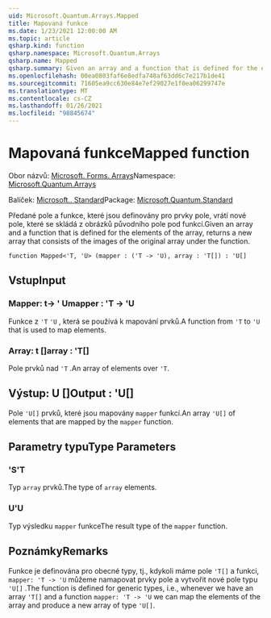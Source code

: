 ```yaml
---
uid: Microsoft.Quantum.Arrays.Mapped
title: Mapovaná funkce
ms.date: 1/23/2021 12:00:00 AM
ms.topic: article
qsharp.kind: function
qsharp.namespace: Microsoft.Quantum.Arrays
qsharp.name: Mapped
qsharp.summary: Given an array and a function that is defined for the elements of the array, returns a new array that consists of the images of the original array under the function.
ms.openlocfilehash: 00ea0803faf6e8edfa748af63dd6c7e217b1de41
ms.sourcegitcommit: 71605ea9cc630e84e7ef29027e1f0ea06299747e
ms.translationtype: MT
ms.contentlocale: cs-CZ
ms.lasthandoff: 01/26/2021
ms.locfileid: "98845674"
---
```

# <a name="mapped-function"></a><span data-ttu-id="a3d7d-102">Mapovaná funkce</span><span class="sxs-lookup"><span data-stu-id="a3d7d-102">Mapped function</span></span>

<span data-ttu-id="a3d7d-103">Obor názvů: [Microsoft. Forms. Arrays](xref:Microsoft.Quantum.Arrays)</span><span class="sxs-lookup"><span data-stu-id="a3d7d-103">Namespace: [Microsoft.Quantum.Arrays](xref:Microsoft.Quantum.Arrays)</span></span>

<span data-ttu-id="a3d7d-104">Balíček: [Microsoft.. Standard](https://nuget.org/packages/Microsoft.Quantum.Standard)</span><span class="sxs-lookup"><span data-stu-id="a3d7d-104">Package: [Microsoft.Quantum.Standard](https://nuget.org/packages/Microsoft.Quantum.Standard)</span></span>


<span data-ttu-id="a3d7d-105">Předané pole a funkce, které jsou definovány pro prvky pole, vrátí nové pole, které se skládá z obrázků původního pole pod funkcí.</span><span class="sxs-lookup"><span data-stu-id="a3d7d-105">Given an array and a function that is defined for the elements of the array, returns a new array that consists of the images of the original array under the function.</span></span>

```qsharp
function Mapped<'T, 'U> (mapper : ('T -> 'U), array : 'T[]) : 'U[]
```


## <a name="input"></a><span data-ttu-id="a3d7d-106">Vstup</span><span class="sxs-lookup"><span data-stu-id="a3d7d-106">Input</span></span>

### <a name="mapper--t---u"></a><span data-ttu-id="a3d7d-107">Mapper: t-> ' U</span><span class="sxs-lookup"><span data-stu-id="a3d7d-107">mapper : 'T -> 'U</span></span>

<span data-ttu-id="a3d7d-108">Funkce z `'T` `'U` , která se používá k mapování prvků.</span><span class="sxs-lookup"><span data-stu-id="a3d7d-108">A function from `'T` to `'U` that is used to map elements.</span></span>


### <a name="array--t"></a><span data-ttu-id="a3d7d-109">Array: t []</span><span class="sxs-lookup"><span data-stu-id="a3d7d-109">array : 'T[]</span></span>

<span data-ttu-id="a3d7d-110">Pole prvků nad `'T` .</span><span class="sxs-lookup"><span data-stu-id="a3d7d-110">An array of elements over `'T`.</span></span>



## <a name="output--u"></a><span data-ttu-id="a3d7d-111">Výstup: U []</span><span class="sxs-lookup"><span data-stu-id="a3d7d-111">Output : 'U[]</span></span>

<span data-ttu-id="a3d7d-112">Pole `'U[]` prvků, které jsou mapovány `mapper` funkcí.</span><span class="sxs-lookup"><span data-stu-id="a3d7d-112">An array `'U[]` of elements that are mapped by the `mapper` function.</span></span>

## <a name="type-parameters"></a><span data-ttu-id="a3d7d-113">Parametry typu</span><span class="sxs-lookup"><span data-stu-id="a3d7d-113">Type Parameters</span></span>

### <a name="t"></a><span data-ttu-id="a3d7d-114">'S</span><span class="sxs-lookup"><span data-stu-id="a3d7d-114">'T</span></span>

<span data-ttu-id="a3d7d-115">Typ `array` prvků.</span><span class="sxs-lookup"><span data-stu-id="a3d7d-115">The type of `array` elements.</span></span>
### <a name="u"></a><span data-ttu-id="a3d7d-116">U</span><span class="sxs-lookup"><span data-stu-id="a3d7d-116">'U</span></span>

<span data-ttu-id="a3d7d-117">Typ výsledku `mapper` funkce</span><span class="sxs-lookup"><span data-stu-id="a3d7d-117">The result type of the `mapper` function.</span></span>

## <a name="remarks"></a><span data-ttu-id="a3d7d-118">Poznámky</span><span class="sxs-lookup"><span data-stu-id="a3d7d-118">Remarks</span></span>

<span data-ttu-id="a3d7d-119">Funkce je definována pro obecné typy, tj., kdykoli máme pole `'T[]` a funkci, `mapper: 'T -> 'U` můžeme namapovat prvky pole a vytvořit nové pole typu `'U[]` .</span><span class="sxs-lookup"><span data-stu-id="a3d7d-119">The function is defined for generic types, i.e., whenever we have an array `'T[]` and a function `mapper: 'T -> 'U` we can map the elements of the array and produce a new array of type `'U[]`.</span></span>